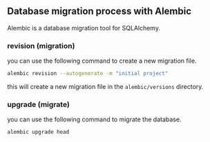 
## Database migration process with Alembic
Alembic is a database migration tool for SQLAlchemy.

### revision (migration)
you can use the following command to create a new migration file.

```bash
alembic revision --autogenerate -m "initial project"
```

this will create a new migration file in the `alembic/versions` directory.

### upgrade (migrate)
you can use the following command to migrate the database.

```bash
alembic upgrade head
```
